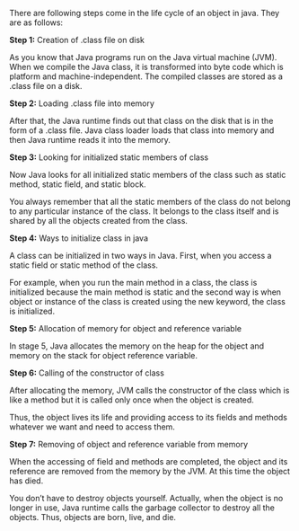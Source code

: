 There are following steps come in the life cycle of an object in java. They are as follows:

**Step 1:** Creation of .class file on disk

As you know that Java programs run on the Java virtual machine (JVM). When we compile the Java class, it is transformed into byte code which is platform and machine-independent. The compiled classes are stored as a .class file on a disk.

**Step 2:** Loading .class file into memory

After that, the Java runtime finds out that class on the disk that is in the form of a .class file. Java class loader loads that class into memory and then Java runtime reads it into the memory.

**Step 3:** Looking for initialized static members of class

Now Java looks for all initialized static members of the class such as static method, static field, and static block.

You always remember that all the static members of the class do not belong to any particular instance of the class. It belongs to the class itself and is shared by all the objects created from the class.

**Step 4:** Ways to initialize class in java

A class can be initialized in two ways in Java. First, when you access a static field or static method of the class.

For example, when you run the main method in a class, the class is initialized because the main method is static and the second way is when object or instance of the class is created using the new keyword, the class is initialized.

**Step 5:** Allocation of memory for object and reference variable

In stage 5, Java allocates the memory on the heap for the object and memory on the stack for object reference variable.

**Step 6:** Calling of the constructor of class

After allocating the memory, JVM calls the constructor of the class which is like a method but it is called only once when the object is created.

Thus, the object lives its life and providing access to its fields and methods whatever we want and need to access them.

**Step 7:** Removing of object and reference variable from memory

When the accessing of field and methods are completed, the object and its reference are removed from the memory by the JVM. At this time the object has died.

You don’t have to destroy objects yourself. Actually, when the object is no longer in use, Java runtime calls the garbage collector to destroy all the objects. Thus, objects are born, live, and die.